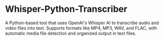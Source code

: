 # Whisper-Python-Transcriber
A Python-based tool that uses OpenAI's Whisper AI to transcribe audio and video files into text. Supports formats like MP4, MP3, WAV, and FLAC, with automatic media file detection and organized output in text files.
